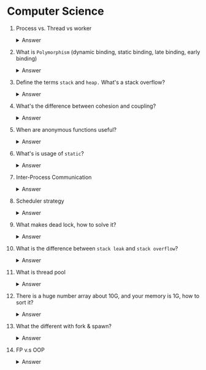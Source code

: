 # Computer Science

1. Process vs. Thread vs worker
    <details><summary>Answer</summary>
    - Process: A process is an instance of a program in execution. It contains the program code and its current activity. Each process is started with a single thread, often called the primary thread, and can create additional threads from any of its threads.

    - Thread: A thread is the entity within a process that can be scheduled for execution. It contains the thread's context, a set of registers, the thread stack, and a thread environment block.

    - Worker: A worker is a thread that is managed by a thread pool. It is a thread that is waiting for a task to be assigned to it.

2. What is `Polymorphism` (dynamic binding, static binding, late binding, early binding)
    <details><summary>Answer</summary>
    - Polymorphism is the ability of an object to take on many forms. The most common use of polymorphism in OOP occurs when a parent class reference is used to refer to a child class object.

    - Dynamic binding / Late binding: The process of determining which method to call at runtime is called dynamic binding. In Java, all methods are virtually invoked. This means that all methods are invoked based on the runtime type of the object, not the compile-time type of the object.

    - Static binding / Early binding: The process of determining which method to call at compile time is called static binding. In Java, all methods are statically bound unless they are overridden in a subclass.
3. Define the terms `stack` and `heap.` What's a stack overflow?
    <details><summary>Answer</summary>
    - Stack: A stack is a data structure that stores a list of elements in a LIFO (last in, first out) fashion. In other words, the last element added to the stack will be the first one to be removed. A stack is a limited access data structure - elements can be added and removed from the stack only at the top. A stack is a useful data structure when you need to store data and ensure that the last element added is the first one to be removed.

    - Heap: A heap is a specialized tree-based data structure that satisfies the heap property: if P is a parent node of C, then the key (the value) of P is either greater than or equal to (in a max heap) or less than or equal to (in a min heap) the key of C. A common implementation of a heap is the binary heap, in which the tree is a complete binary tree.

    - stack overflow: A stack overflow occurs when a program attempts to use more stack space than is available. In other words, a stack overflow occurs when a program recurses too deeply, or when an otherwise infinite loop exists.
    <details>

4. What's the difference between cohesion and coupling?
    <details><summary>Answer</summary>
    - Cohesion: Cohesion is a measure of how strongly related the responsibilities of a class or module are. A class or module with high cohesion is focused on a single responsibility, while a class or module with low cohesion has its responsibilities spread across many different tasks.

    - Coupling: Coupling is a measure of how closely two or more classes or modules are related. A class or module with high coupling is tightly coupled to another class or module, while a class or module with low coupling is loosely coupled to another class or module.
    <details>
5. When are anonymous functions useful?
    <details><summary>Answer</summary>
    - Anonymous functions are useful when you need to pass a function as an argument to another function. They are also useful when you need to define a function inline without having to explicitly name it.
    <details>

6.  What's is usage of `static`?
    <details><summary>Answer</summary>
    - Static variables are shared by all instances of the class. Static methods can be called without creating an instance of the class. Static methods can only access static variables.
    <details>

7.  Inter-Process Communication
    <details><summary>Answer</summary>
    - Shared memory: The most common form of inter-process communication is shared memory. In shared memory, two or more processes can access the same region of memory. This region of memory is called a shared memory segment. Shared memory is the fastest form of inter-process communication, but it is also the most difficult to implement.
    - Message passing: Message passing is a form of inter-process communication in which the sending process sends a message to the receiving process. The receiving process can be on the same computer or on a different computer. Message passing is the most common form of inter-process communication in distributed systems.
    - Remote procedure call: A remote procedure call (RPC) is a form of inter-process communication in which a computer program causes a procedure to execute in a different address space (commonly on another computer on a shared network). An RPC is conceptually similar to a function call in programming languages.
    - Signals: A signal is a form of inter-process communication in which a process can send a notification to another process. Signals are used to notify a process that an event has occurred. Signals are asynchronous, which means that the sending process does not wait for the receiving process to acknowledge the signal.
    <details>
8.  Scheduler strategy
    <details><summary>Answer</summary>
    - Round-robin: In round-robin scheduling, each process is assigned a fixed time slot in a cyclic way. In other words, each process is executed for a fixed amount of time and then the CPU is taken away from the process and given to the next process in the queue. Round-robin scheduling is simple, easy to implement, and starvation-free.
    - First-come, first-served: In first-come, first-served scheduling, the process that requests the CPU first is allocated the CPU first. First-come, first-served scheduling is simple, easy to implement, and starvation-free.
    - Shortest job first: In shortest job first scheduling, the process with the smallest execution time is allocated the CPU first. Shortest job first scheduling is simple, easy to implement, and starvation-free.
    - Shortest remaining time first: In shortest remaining time first scheduling, the process with the smallest remaining execution time is allocated the CPU first. Shortest remaining time first scheduling is simple, easy to implement, and starvation-free.
    - Priority scheduling: In priority scheduling, each process is assigned a priority. The process with the highest priority is allocated the CPU first. Priority scheduling is simple, easy to implement, and starvation-free.
    - Multilevel queue scheduling: In multilevel queue scheduling, the ready queue is divided into multiple queues. Each queue has a different priority. Processes are placed in a queue based on their priority. The process with the highest priority is allocated the CPU first. Multilevel queue scheduling is simple, easy to implement, and starvation-free.
    - Multilevel feedback queue scheduling: In multilevel feedback queue scheduling, the ready queue is divided into multiple queues. Each queue has a different priority. Processes are placed in a queue based on their priority. The process with the highest priority is allocated the CPU first. If a process uses up its time slice, it is moved to a lower-priority queue. Multilevel feedback queue scheduling is simple, easy to implement, and starvation-free.
    - Real-time scheduling: In real-time scheduling, each process is assigned a deadline. The process that misses its deadline is terminated. Real-time scheduling is simple, easy to implement, and starvation-free.
    <details>
9.  What makes dead lock, how to solve it?
    <details><summary>Answer</summary>
    - Deadlock occurs when two or more processes are blocked because each process is holding a resource and waiting for another resource acquired by some other process. Deadlock can be prevented by using the following methods:
    - Mutual exclusion: A resource can be used by only one process at a time.
    - Hold and wait: A process is holding at least one resource and waiting for resources that are held by other processes.
    - No preemption: A resource cannot be taken from a process unless the process releases the resource.
    - Circular wait: There exists a circular wait for resources.
    <details>

10. What is the difference between `stack leak` and `stack overflow`?
    <details><summary>Answer</summary>
    - Stack overflow occurs when a program attempts to use more stack space than is available. In other words, a stack overflow occurs when a program recurses too deeply, or when an otherwise infinite loop exists.
    - Stack leak occurs when a program allocates memory on the stack and does not free it. In other words, a stack leak occurs when a program allocates memory on the stack and does not free it.
    <details>
11. What is thread pool
    <details><summary>Answer</summary>
    - A thread pool is a group of worker threads that are waiting for the tasks and jobs. A thread pool manages the worker threads and reuses them many times. It reduces the number of thread creations and thereby improves the performance of the application to a great extent.
    <details>
12. There is a huge number array about 10G, and your memory is 1G, how to sort it?
    <details><summary>Answer</summary>
    - External sorting
        1. Divide the huge file into smaller chunks that can fit into the memory.
        2. Sort each chunk using a sorting algorithm that can fit into memory.
        3. Split the sorted chunks into smaller chunks.
        4. Merge and sort the smaller chunks using a sorting algorithm that can fit into memory.
13. What the different with fork & spawn?
    <details><summary>Answer</summary>
    - fork: fork() system call creates a new process by duplicating the calling process. The new process, referred to as the child, is an exact duplicate of the calling process, referred to as the parent. The child process is created with a new process ID, and parent process is assigned the process ID of its child. The child process is created with a new process ID, and parent process is assigned the process ID of its child.

    - spawn: spawn() system call creates a new process by duplicating the calling process. The new process, referred to as the child, is an exact duplicate of the calling process, referred to as the parent. The child process is created with a new process ID, and parent process is assigned the process ID of its child. The child process is created with a new process ID, and parent process is assigned the process ID of its child.
    <details>

14. FP v.s OOP
    <details><summary>Answer</summary>
    - FP: Functional programming is a programming paradigm where programs are constructed by applying and composing functions. It is a declarative programming paradigm, which means programming is done with expressions or declarations instead of statements. In functional programming, the output value of a function depends only on its arguments, so calling a function with the same value for an argument always produces the same result. This is called referential transparency. Referential transparency allows the compiler to optimize the code by performing common subexpression elimination and other optimizations that are not available in imperative programming languages.
    
    - OOP: Object-oriented programming is a programming paradigm based on the concept of "objects", which can contain data, in the form of fields, often known as attributes; and code, in the form of procedures, often known as methods. A feature of objects is that an object's procedures can access and often modify the data fields of the object with which they are associated (objects have a notion of "this" or "self"). In OOP, computer programs are designed by making them out of objects that interact with one another. OOP languages are diverse, but the most popular ones are class-based, meaning that objects are instances of classes, which also determine their types.
    <details>